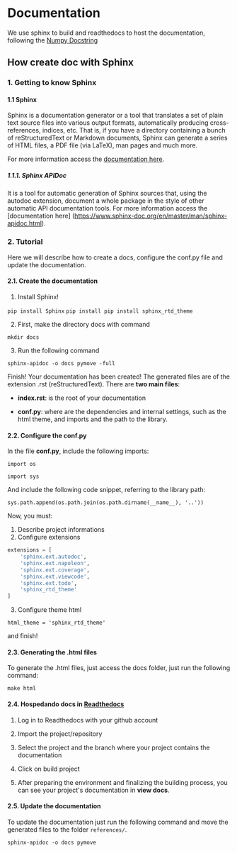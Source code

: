 # Documentation

We use sphinx to build and readthedocs to host the documentation,
following the [Numpy Docstring](https://numpydoc.readthedocs.io/en/latest/format.html.)

## How create doc with Sphinx
### 1. Getting to know Sphinx
#### 1.1 Sphinx
Sphinx is a documentation generator or a tool that translates a set of
plain text source files into various output formats, automatically producing
cross-references, indices, etc. That is, if you have a directory containing a
bunch of reStructuredText or Markdown documents, Sphinx can generate a series
of HTML files, a PDF file (via LaTeX), man pages and much more.

For more information access the [documentation here](https://www.sphinx-doc.org/en/master/usage/quickstart.html).

##### 1.1.1. Sphinx APIDoc
It is a tool for automatic generation of Sphinx sources that, using the
autodoc extension, document a whole package in the style of other
automatic API documentation tools.
For more information access the [documentation here] (https://www.sphinx-doc.org/en/master/man/sphinx-apidoc.html).

### 2. Tutorial
Here we will describe how to create a docs, configure the conf.py
file and update the documentation.

#### 2.1. Create the documentation
1.  Install Sphinx!

`pip install Sphinx`
`pip install pip install sphinx_rtd_theme`

2.  First, make the directory docs with command

`mkdir docs`

3.  Run the following command

`sphinx-apidoc -o docs pymove -full`

Finish! Your documentation has been created! The generated files are
of the extension .rst (reStructuredText).
There are **two main files**:

-   **index.rst**: is the root of your documentation

-   **conf.py**: where are the dependencies and internal settings,
 such as the html theme, and imports and the path to the library.

#### 2.2. Configure the conf.py
In the file **conf.py**, include the following imports:

`import os`

`import sys`

And include the following code snippet, referring to the library path:

`sys.path.append(os.path.join(os.path.dirname(__name__), '..'))`

Now, you must:
1.  Describe project informations
2.  Configure extensions

```python
extensions = [
    'sphinx.ext.autodoc',
    'sphinx.ext.napoleon',
    'sphinx.ext.coverage',
    'sphinx.ext.viewcode',
    'sphinx.ext.todo',
    'sphinx_rtd_theme'
]
```

3.  Configure theme html

`html_theme = 'sphinx_rtd_theme'`

and finish!

#### 2.3. Generating the .html files
To generate the .html files, just access the docs folder, just run the
following command:

`make html`

#### 2.4. Hospedando docs in [Readthedocs](https://readthedocs.org/)

1.  Log in to Readthedocs with your github account

2.  Import the project/repository

3.  Select the project and the branch where your project contains
 the documentation

4.  Click on build project

5.  After preparing the environment and finalizing the building process,
 you can see your project's documentation in **view docs**.

#### 2.5. Update the documentation
To update the documentation just run the following command and move
 the generated files to the folder `references/`.

`sphinx-apidoc -o docs pymove`
